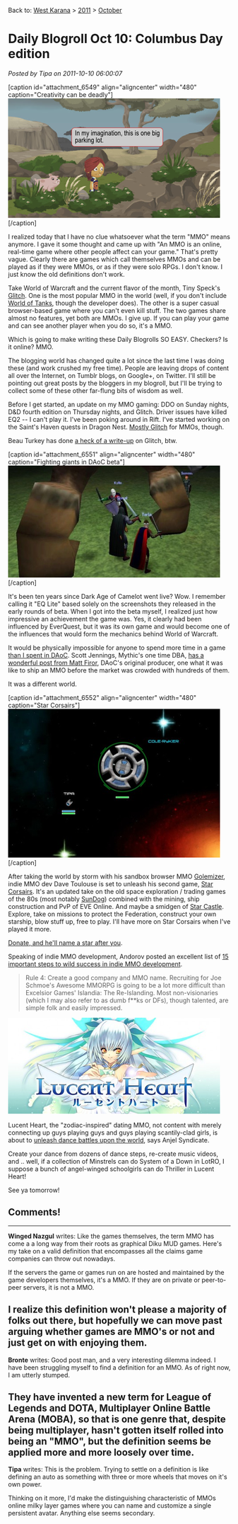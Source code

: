 Back to: [West Karana](/posts/westkarana.md) > [2011](/posts/2011/westkarana.md) > [October](./westkarana.md)
# Daily Blogroll Oct 10: Columbus Day edition

*Posted by Tipa on 2011-10-10 06:00:07*

[caption id="attachment\_6549" align="aligncenter" width="480" caption="Creativity can be deadly"][![](../../../uploads/2011/10/glitch.png "Creativity can be deadly")](../../../uploads/2011/10/glitch.png)[/caption]

I realized today that I have no clue whatsoever what the term "MMO" means anymore. I gave it some thought and came up with "An MMO is an online, real-time game where other people affect can your game." That's pretty vague. Clearly there are games which call themselves MMOs and can be played as if they were MMOs, or as if they were solo RPGs. I don't know. I just know the old definitions don't work.

Take World of Warcraft and the current flavor of the month, Tiny Speck's [Glitch](http://glitch.com "Glitch"). One is the most popular MMO in the world (well, if you don't include [World of Tanks](http://game.worldoftanks.com/about "About World of Tanks"), though the developer does). The other is a super casual browser-based game where you can't even kill stuff. The two games share almost no features, yet both are MMOs. I give up. If you can play your game and can see another player when you do so, it's a MMO.

Which is going to make writing these Daily Blogrolls SO EASY. Checkers? Is it online? MMO.

The blogging world has changed quite a lot since the last time I was doing these (and work crushed my free time). People are leaving drops of content all over the Internet, on Tumblr blogs, on Google+, on Twitter. I'll still be pointing out great posts by the bloggers in my blogroll, but I'll be trying to collect some of these other far-flung bits of wisdom as well.

Before I get started, an update on my MMO gaming: DDO on Sunday nights, D&D fourth edition on Thursday nights, and Glitch. Driver issues have killed EQ2 -- I can't play it. I've been poking around in Rift. I've started working on the Saint's Haven quests in Dragon Nest. [Mostly Glitch](https://plus.google.com/108460561201888322767/posts/JmCoShk3siV) for MMOs, though.

Beau Turkey has done [a heck of a write-up](http://massively.joystiq.com/2011/10/09/rise-and-shiny-recap-glitch/) on Glitch, btw.

[caption id="attachment\_6551" align="aligncenter" width="480" caption="Fighting giants in DAoC beta"][![](../../../uploads/2011/10/01cf1aed618e714403893048aef63ded-480x253.jpg "Fighting giants in DAoC beta")](../../../uploads/2011/10/01cf1aed618e714403893048aef63ded.jpg)[/caption]

It's been ten years since Dark Age of Camelot went live? Wow. I remember calling it "EQ Lite" based solely on the screenshots they released in the early rounds of beta. When I got into the beta myself, I realized just how impressive an achievement the game was. Yes, it clearly had been influenced by EverQuest, but it was its own game and would become one of the influences that would form the mechanics behind World of Warcraft.

It would be physically impossible for anyone to spend more time in a game [than I spent in DAoC](../../../daoc/). Scott Jennings, Mythic's one time DBA, [has a wonderful post from Matt Firor](http://www.brokentoys.org/2011/10/09/a-decade-of-camelot/), DAoC's original producer, one what it was like to ship an MMO before the market was crowded with hundreds of them.

It was a different world.

[caption id="attachment\_6552" align="aligncenter" width="480" caption="Star Corsairs"][![](../../../uploads/2011/10/Fullscreen-capture-1092011-92615-PM-480x336.jpg "Star Corsairs")](../../../uploads/2011/10/Fullscreen-capture-1092011-92615-PM.jpg)[/caption]

After taking the world by storm with his sandbox browser MMO [Golemizer](http://www.golemizer.com/), indie MMO dev Dave Toulouse is set to unleash his second game, [Star Corsairs](http://www.starcorsairs.com/ "Star Corsairs"). It's an updated take on the old space exploration / trading games of the 80s (most notably [SunDog](http://en.wikipedia.org/wiki/SunDog:_Frozen_Legacy)) combined with the mining, ship construction and PvP of EVE Online. And maybe a smidgen of [Star Castle](http://en.wikipedia.org/wiki/Star_Castle). Explore, take on missions to protect the Federation, construct your own starship, blow stuff up, free to play. I'll have more on Star Corsairs when I've played it more.

[Donate, and he'll name a star after you](http://www.starcorsairs.com/nameastar.htm).

Speaking of indie MMO development, Andorov posted an excellent list of [15 important steps to wild success in indie MMO development](http://forum.unity3d.com/threads/106750-Top-15-rules-of-successful-indie-MMO-developers).


> Rule 4: Create a good company and MMO name. Recruiting for Joe Schmoe's Awesome MMORPG is going to be a lot more difficult than Excelsior Games' Islandia: The Re-Islanding. Most non-visionaries (which I may also refer to as dumb f**ks or DFs), though talented, are simple folk and easily impressed.



[![](../../../uploads/2011/10/lucentheartlogo-480x217.jpg "Lucent Heart")](../../../uploads/2011/10/lucentheartlogo.jpg)

Lucent Heart, the "zodiac-inspired" dating MMO, not content with merely connecting up guys playing guys and guys playing scantily-clad girls, is about to [unleash dance battles upon the world](http://www.anjelsyndicate.org/2011/08/31/lucent-heart-first-expansion-adds-dance-battles/), says Anjel Syndicate.

Create your dance from dozens of dance steps, re-create music videos, and .. well, if a collection of Minstrels can do System of a Down in LotRO, I suppose a bunch of angel-winged schoolgirls can do Thriller in Lucent Heart!

See ya tomorrow!
## Comments!
---
**Winged Nazgul** writes: Like the games themselves, the term MMO has come a a long way from their roots as graphical Diku MUD games. Here's my take on a valid definition that encompasses all the claims game companies can throw out nowadays.

If the servers the game or games run on are hosted and maintained by the game developers themselves, it's a MMO. If they are on private or peer-to-peer servers, it is not a MMO.

I realize this definition won't please a majority of folks out there, but hopefully we can move past arguing whether games are MMO's or not and just get on with enjoying them.
---
**Bronte** writes: Good post man, and a very interesting dilemma indeed. I have been struggling myself to find a definition for an MMO. As of right now, I am utterly stumped.

They have invented a new term for League of Legends and DOTA, Multiplayer Online Battle Arena (MOBA), so that is one genre that, despite being multiplayer, hasn't gotten itself rolled into being an "MMO", but the definition seems be applied more and more loosely over time.
---
**Tipa** writes: This is the problem. Trying to settle on a definition is like defining an auto as something with three or more wheels that moves on it's own power. 

Thinking on it more, I'd make the distinguishing characteristic of MMOs online milky layer games where you can name and customize a single persistent avatar. Anything else seems secondary.
